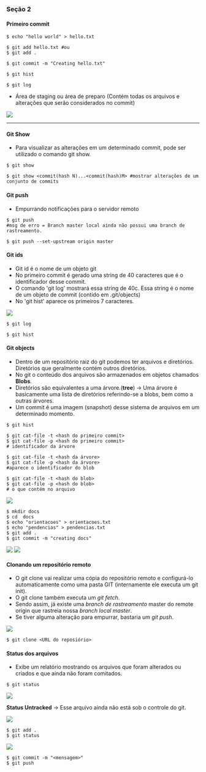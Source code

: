 ### Seção 2

#### Primeiro commit

```
$ echo "hello world" > hello.txt

$ git add hello.txt #ou
$ git add .

$ git commit -m "Creating hello.txt"

$ git hist

$ git log
```

* Área de staging ou área de preparo (Contém todas os arquivos e alterações que serão considerados no commit)

<img src="img/stage.png">

---

#### Git Show

* Para visualizar as alterações em um determinado commit, pode ser utilizado o comando git show.

```
$ git show

$ git show <commit(hash N)...<commit(hash)M> #mostrar alterações de um conjunto de commits

```

#### Git push

* Empurrando notificações para o servidor remoto

```
$ git push
#msg de erro = Branch master local ainda não possui uma branch de rastreamento.

$ git push --set-upstream origin master

```

#### Git ids

* Git id é o nome de um objeto git
* No primeiro commit é gerado uma string de 40 caracteres que é o identificador desse commit.
* O comando 'git log' mostrará essa string de 40c. Essa string é o nome de um objeto de commit (contido em .git/objects)
* No 'git hist' aparece os primeiros 7 caracteres.

<img src="/img/sha1.png">

```
$ git log

$ git hist
```

#### Git objects

* Dentro de um repositório raiz do git podemos ter arquivos e diretórios. Diretórios que geralmente contém outros diretórios.
* No git o conteúdo dos arquivos são armazenados em objetos chamados **Blobs**.
* Diretórios são equivalentes a uma árvore.(**tree**)
   -> Uma árvore é basicamente uma lista de diretórios referindo-se a blobs, bem como a outras árvores.
* Um commit é uma imagem (snapshot) desse sistema de arquivos em um determinado momento.

```
$ git hist

$ git cat-file -t <hash do primeiro commit>
$ git cat-file -p <hash do primeiro commit>
# identificador da árvore

$ git cat-file -t <hash da árvore>
$ git cat-file -p <hash da árvore>
#aparece o identificador do blob

$ git cat-file -t <hash do blob>
$ git cat-file -p <hash do blob>
# o que contém no arquivo

```

<img src="/img/objects.png">

```
$ mkdir docs
$ cd  docs
$ echo "orientacoes" > orientacoes.txt
$ echo "pendencias" > pendencias.txt
$ git add .
$ git commit -m "creating docs"
```

<img src="/img/tree.png">

<img src="/img/tr.png">

#### Clonando um repositório remoto

* O git clone vai realizar uma cópia do repositório remoto e configurá-lo automaticamente como uma pasta GIT (internamente ele executa um git init).
* O git clone também executa um *git fetch*.
* Sendo assim, já existe uma *branch de rastreamento* master do remote origin que rastreia nossa *branch local master*.
* Se tiver alguma alteração para empurrar, bastaria um *git push*.

<img src="/img/clone.png">

```
$ git clone <URL do reposiório>
```

#### Status dos arquivos

* Exibe um relatório mostrando os arquivos que foram alterados ou criados e que ainda não foram comitados.

```
$ git status
```
<img src="/img/unt.png">

**Status Untracked** -> Esse arquivo ainda não está sob o controle do git.

<img src="/img/status.png">

```
$ git add .
$ git status
```
<img src="img/staged.png">

```
$ git commit -m "<mensagem>"
$ git push
```
